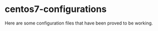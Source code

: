 centos7-configurations
======================
Here are some configuration files that have been proved to be working.
